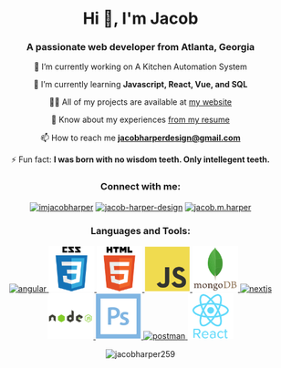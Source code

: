 <h1 align="center">Hi 👋, I'm Jacob</h1>
<h3 align="center">A passionate web developer from Atlanta, Georgia</h3>
<div align="center">
🔭 I’m currently working on A Kitchen Automation System

🌱 I’m currently learning **Javascript, React, Vue, and SQL**

👨‍💻 All of my projects are available at [my website](https://jmharper.netlify.app/)
  
📄 Know about my experiences [from my resume](https://jmharper.netlify.app/resume.pdf)
  
📫 How to reach me **jacobharperdesign@gmail.com**

⚡ Fun fact: **I was born with no wisdom teeth. Only intellegent teeth.**

<h3 align="center">Connect with me:</h3>
<p align="center">
<a href="https://twitter.com/imjacobharper" target="blank"><img align="center" src="https://raw.githubusercontent.com/rahuldkjain/github-profile-readme-generator/master/src/images/icons/Social/twitter.svg" alt="imjacobharper" height="60" width="80" /></a>
<a href="https://linkedin.com/in/jacob-harper-design" target="blank"><img align="center" src="https://raw.githubusercontent.com/rahuldkjain/github-profile-readme-generator/master/src/images/icons/Social/linked-in-alt.svg" alt="jacob-harper-design" height="60" width="80" /></a>
<a href="https://instagram.com/jacob.m.harper" target="blank"><img align="center" src="https://raw.githubusercontent.com/rahuldkjain/github-profile-readme-generator/master/src/images/icons/Social/instagram.svg" alt="jacob.m.harper" height="60" width="80" /></a>
</p>

<h3 align="center" margin='2000px'>Languages and Tools:</h3>
<p align="center"> <a href="https://angular.io" target="_blank" rel="noreferrer"> <img src="https://angular.io/assets/images/logos/angular/angular.svg" alt="angular" width="80" height="80"/> </a> <a href="https://www.w3schools.com/css/" target="_blank" rel="noreferrer"> <img src="https://raw.githubusercontent.com/devicons/devicon/master/icons/css3/css3-original-wordmark.svg" alt="css3" width="80" height="80"/> </a> <a href="https://www.w3.org/html/" target="_blank" rel="noreferrer"> <img src="https://raw.githubusercontent.com/devicons/devicon/master/icons/html5/html5-original-wordmark.svg" alt="html5" width="80" height="80"/> </a> <a href="https://developer.mozilla.org/en-US/docs/Web/JavaScript" target="_blank" rel="noreferrer"> <img src="https://raw.githubusercontent.com/devicons/devicon/master/icons/javascript/javascript-original.svg" alt="javascript" width="80" height="80"/> </a> <a href="https://www.mongodb.com/" target="_blank" rel="noreferrer"> <img src="https://raw.githubusercontent.com/devicons/devicon/master/icons/mongodb/mongodb-original-wordmark.svg" alt="mongodb" width="80" height="80"/> </a> <a href="https://nextjs.org/" target="_blank" rel="noreferrer"> <img src="https://cdn.worldvectorlogo.com/logos/nextjs-2.svg" alt="nextjs" width="80" height="80"/> </a> <a href="https://nodejs.org" target="_blank" rel="noreferrer"> <img src="https://raw.githubusercontent.com/devicons/devicon/master/icons/nodejs/nodejs-original-wordmark.svg" alt="nodejs" width="80" height="80"/> </a> <a href="https://www.photoshop.com/en" target="_blank" rel="noreferrer"> <img src="https://raw.githubusercontent.com/devicons/devicon/master/icons/photoshop/photoshop-line.svg" alt="photoshop" width="80" height="80"/> </a> <a href="https://postman.com" target="_blank" rel="noreferrer"> <img src="https://www.vectorlogo.zone/logos/getpostman/getpostman-icon.svg" alt="postman" width="80" height="80"/> </a> <a href="https://reactjs.org/" target="_blank" rel="noreferrer"> <img src="https://raw.githubusercontent.com/devicons/devicon/master/icons/react/react-original-wordmark.svg" alt="react" width="80" height="80"/> </a> </p>


<p><img align="center" src="https://github-readme-streak-stats.herokuapp.com/?user=jacobharper259&" alt="jacobharper259" /></p>
  </div>
